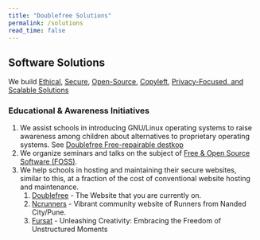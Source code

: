 ```yaml
---
title: "Doublefree Solutions"
permalink: /solutions
read_time: false
---
```


## Software Solutions

We build [Ethical](/ethical-technology), [Secure](/secure), [Open-Source](/free), [Copyleft](/ethical-technology), [Privacy-Focused, and Scalable Solutions](/secure)


### Educational & Awareness Initiatives

1. We assist schools in introducing GNU/Linux operating systems to raise awareness among children about alternatives to proprietary operating systems. See [Doublefree Free-repairable destkop](/technology/WhyDesktop/)
2. We organize seminars and talks on the subject of [Free & Open Source Software (FOSS)](/floss).
3. We help schools in hosting and maintaining their secure websites, similar to this, at a fraction of the cost of conventional website hosting and maintenance.
    1. [Doublefree](https://doublefree.in) - The Website that you are currently on.
    2. [Ncrunners](https://ncrunners.in) - Vibrant community website of Runners
       from Nanded City/Pune.
    3. [Fursat](https://fursatorg.github.io) - Unleashing Creativity: Embracing the Freedom of Unstructured Moments


